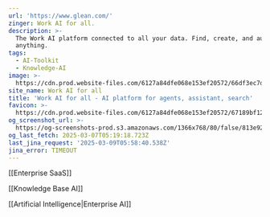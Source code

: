 ```yaml
---
url: 'https://www.glean.com/'
zinger: Work AI for all.
description: >-
  The Work AI platform connected to all your data. Find, create, and automate
  anything.
tags:
  - AI-Toolkit
  - Knowledge-AI
image: >-
  https://cdn.prod.website-files.com/6127a84dfe068e153ef20572/66df3ec7d95ad78e65888721_Website%20preview%20card.webp
site_name: Work AI for all
title: 'Work AI for all - AI platform for agents, assistant, search'
favicon: >-
  https://cdn.prod.website-files.com/6127a84dfe068e153ef20572/67189bf127c626679a308b22_32x32%20Glean%20Favicon.png
og_screenshot_url: >-
  https://og-screenshots-prod.s3.amazonaws.com/1366x768/80/false/813e921aa03baca49fc561766f4b3c788522f4c6b184c51c76d6ce09e4412b4b.jpeg
og_last_fetch: 2025-03-07T05:19:18.723Z
last_jina_request: '2025-03-09T05:58:40.538Z'
jina_error: TIMEOUT
---
```

[[Enterprise SaaS]]

[[Knowledge Base AI]]

[[Artificial Intelligence|Enterprise AI]]
